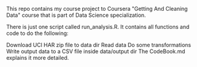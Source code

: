 This repo contains my course project to Coursera "Getting And Cleaning Data" course that is part of Data Science specialization.

There is just one script called run_analysis.R. It contains all functions and code to do the following:

Download UCI HAR zip file to data dir
Read data
Do some transformations
Write output data to a CSV file inside data/output dir
The CodeBook.md explains it more detailed.
